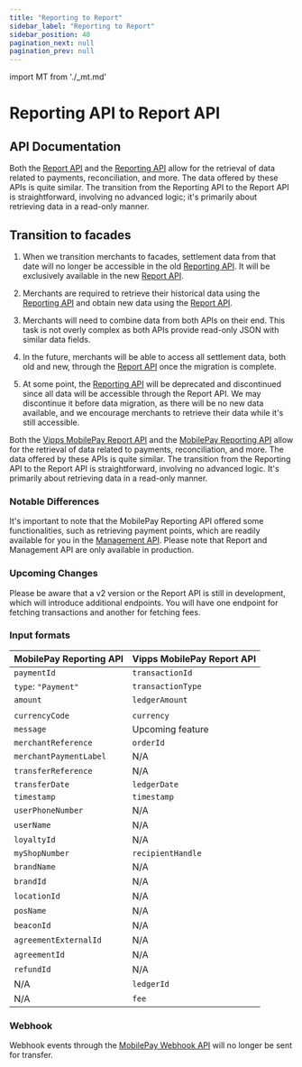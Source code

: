 ```yaml
---
title: "Reporting to Report"
sidebar_label: "Reporting to Report"
sidebar_position: 40
pagination_next: null
pagination_prev: null
---
```


import MT from './_mt.md'

# Reporting API to Report API

## API Documentation

Both the [Report API](https://developer.vippsmobilepay.com/docs/APIs/report-api/) and the [Reporting API](https://developer.mobilepay.dk/docs/reporting) allow for the retrieval of data related to payments, reconciliation, and more. The data offered by these APIs is quite similar. The transition from the Reporting API to the Report API is straightforward, involving no advanced logic; it's primarily about retrieving data in a read-only manner. 

## Transition to facades

1. When we transition merchants to facades, settlement data from that date will no longer be accessible in the old [Reporting API](https://developer.mobilepay.dk/docs/reporting). It will be exclusively available in the new [Report API](https://developer.vippsmobilepay.com/docs/APIs/report-api/).

2. Merchants are required to retrieve their historical data using the [Reporting API](https://developer.mobilepay.dk/docs/reporting) and obtain new data using the [Report API](https://developer.vippsmobilepay.com/docs/APIs/report-api/).

3. Merchants will need to combine data from both APIs on their end. This task is not overly complex as both APIs provide read-only JSON with similar data fields.

4. In the future, merchants will be able to access all settlement data, both old and new, through the [Report API](https://developer.vippsmobilepay.com/docs/APIs/report-api/) once the migration is complete.

5. At some point, the [Reporting API](https://developer.mobilepay.dk/docs/reporting) will be deprecated and discontinued since all data will be accessible through the Report API. We may discontinue it before data migration, as there will be no new data available, and we encourage merchants to retrieve their data while it's still accessible.

Both the [Vipps MobilePay Report API](https://developer.vippsmobilepay.com/docs/APIs/report-api/) and the [MobilePay Reporting API](https://developer.mobilepay.dk/docs/reporting) allow for the retrieval of data related to payments, reconciliation, and more. The data offered by these APIs is quite similar. The transition from the Reporting API to the Report API is straightforward, involving no advanced logic. It's primarily about retrieving data in a read-only manner.

### Notable Differences

It's important to note that the MobilePay Reporting API offered some functionalities, such as retrieving payment points, which are readily available for you in the [Management API](https://developer.vippsmobilepay.com/docs/APIs/management-api/management-api-guide/#get-the-sales-units-for-a-merchant-by-orgno).
Please note that Report and Management API are only available in production.

### Upcoming Changes

Please be aware that a v2 version or the Report API is still in development, which will introduce additional endpoints. You will have one endpoint for fetching transactions and another for fetching fees.

### Input formats

| **MobilePay Reporting API** | **Vipps MobilePay Report API** |
| --------------------------- | ------------------------------ |
| `paymentId`                 | `transactionId`                |
| `type`: `"Payment"`         | `transactionType`              |
| `amount`                    | `ledgerAmount`                 |
|                             |                                |
| `currencyCode`              | `currency`                     |
| `message`                   | Upcoming feature               |
| `merchantReference`         | `orderId`                      |
| `merchantPaymentLabel`      | N/A                            |
| `transferReference`         | N/A                            |
| `transferDate`              | `ledgerDate`                   |
| `timestamp`                 | `timestamp`                    |
| `userPhoneNumber`           | N/A                            |
| `userName`                  | N/A                            |
| `loyaltyId`                 | N/A                            |
| `myShopNumber`              | `recipientHandle`              |
| `brandName`                 | N/A                            |
| `brandId`                   | N/A                            |
| `locationId`                | N/A                            |
| `posName`                   | N/A                            |
| `beaconId`                  | N/A                            |
| `agreementExternalId`       | N/A                            |
| `agreementId`               | N/A                            |
| `refundId`                  | N/A                            |
| N/A                         | `ledgerId`                     |
| N/A                         | `fee`                          |

### Webhook

Webhook events through the [MobilePay Webhook API](https://developer.mobilepay.dk/api/wehooks) will no longer be sent for transfer.
